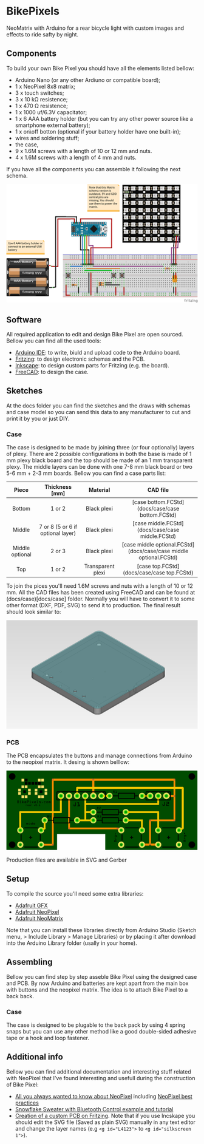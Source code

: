 # BikePixels

NeoMatrix with Arduino for a rear bicycle light with custom images and effects to ride safty by night.

## Components

To build your own Bike Pixel you should have all the elements listed bellow:

* Arduino Nano (or any other Ardiuno or compatible board);
* 1 x NeoPixel 8x8 matrix;
* 3 x touch switches;
* 3 x 10 kΩ resistence;
* 1 x 470 Ω resistence;
* 1 x 1000 uf/6.3V capacitator;
* 1 x 6 AAA battery holder (but you can try any other power source like a smartphone external battery);
* 1 x on\off botton (optional if your battery holder have one built-in);
* wires and soldering stuff;
* the case,
* 9 x 1.6M screws with a length of 10 or 12 mm and nuts.
* 4 x 1.6M screws with a length of 4 mm and nuts.
    
If you have all the components you can assemble it following the next schema.

![BikePixel schema](./docs/electronics/sketch%20protoboard.png "BikePixel sketch")

## Software
All required application to edit and design Bike Pixel are open sourced. Bellow you can find all the used tools:

* [Arduino IDE](https://www.arduino.cc/en/Main/Software): to write, biuld and upload code to the Arduino board.
* [Fritzing](http://fritzing.org/download/): to design electronic schemas and the PCB.
* [Inkscape](https://inkscape.org/en/release/): to design custom parts for Fritzing (e.g. the board).
* [FreeCAD](https://www.freecadweb.org/wiki/Download): to design the case.

    
## Sketches
At the docs folder you can find the sketches and the draws with schemas and case model so you can send this data to any manufacturer to cut and print it by you or just DIY.

### Case

The case is designed to be made by joining three (or four optionally) layers of 
plexy. There are 2 possible configurations in both the base is made of 1 mm plexy 
black board and the top should be made of an 1 mm transparent plexy. The middle 
layers can be done with one 7-8 mm black board or two 5-6 mm + 2-3 mm boards. Bellow
you can find a case parts list: 

|      Piece      |            Thickness [mm]            |      Material     |                              CAD file                              |
|:---------------:|:------------------------------------:|:-----------------:|:------------------------------------------------------------------:|
|      Bottom     |                 1 or 2               |    Black plexi    | [case bottom.FCStd](docs/case/case bottom.FCStd)                   |
|      Middle     |  7 or 8   (5 or 6 if optional layer) |    Black plexi    | [case middle.FCStd](docs/case/case middle.FCStd)                   |
| Middle optional |                2 or 3                |    Black plexi    | [case middle optional.FCStd](docs/case/case middle optional.FCStd) |
|       Top       |                1 or 2                | Transparent plexi | [case top.FCStd](docs/case/case top.FCStd)                         |

To join the pices you'll need 1.6M screws and nuts with a length of 10 or 12 mm. 
All the CAD files has been created using FreeCAD and can be found at 
(docs/case)[docs/case] folder. Normally you will have to convert it to some other 
format (DXF, PDF, SVG) to send it to production. The final result should look similar to:

![BikePixel case](./docs/case/case.png "BikePixel Case")


### PCB
The PCB encapsulates the buttons and manage connections from Arduino to the neopixel matrix. It desing is shown belllow:

![BikePixel schema](./docs/electronics/sketch%20pcb.png "BikePixel PCB")

Production files are available in SVG and Gerber 


## Setup
To compile the source you'll need some extra libraries:

* [Adafruit GFX](https://github.com/adafruit/Adafruit-GFX-Library)
* [Adafruit NeoPixel](https://github.com/adafruit/Adafruit_NeoPixel)
* [Adafruit NeoMatrix](https://github.com/adafruit/Adafruit_NeoMatrix)

Note that you can install these libraries directly from Arduino Studio (Sketch menu, > Include Library > Manage Libraries) or by placing it after download into the Arduino Library folder (usally in your home).

## Assembling
Bellow you can find step by step asseble Bike Pixel using the designed case and PCB. By now Arduino and batteries are kept apart from the main box with buttons and the neopixel matrix. The idea is to attach Bike Pixel to a back back. 

### Case
The case is designed to be plugable to the back pack by using 4 spring snaps but you can use any other method like a good double-sided adhesive tape or a hook and loop fastener.


## Additional info
Bellow you can find additional documentation and interesting stuff related with NeoPixel that I've found interesting and usefull during the construction of Bike Pixel:

* [All you always wanted to know about NeoPixel](https://learn.adafruit.com/adafruit-neopixel-uberguide/the-magic-of-neopixels) including [NeoPixel best practices](https://learn.adafruit.com/adafruit-neopixel-uberguide/best-practices)
* [Snowflake Sweater with Bluetooth Control example and tutorial](https://learn.adafruit.com/neopixel-matrix-snowflake-sweater/overview)
* [Creation of a custom PCB on Fritzing](http://fritzing.org/pcb-custom-shape/). Note that if you use Incskape you should edit the SVG file (Saved as plain SVG) manually in any text editor and change the layer names (e.g `<g id="L4123">` to `<g id="silkscreen 1">`).


